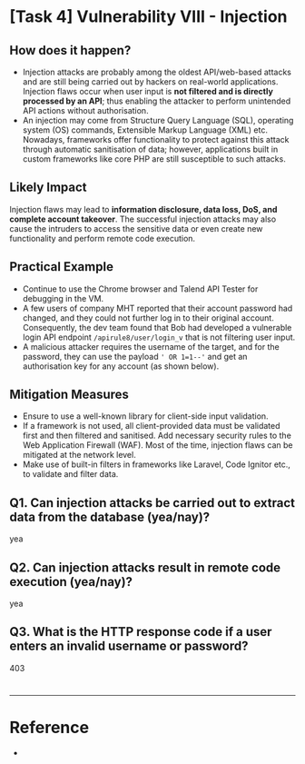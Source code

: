 # [Task 4] Vulnerability VIII - Injection
## How does it happen?
- Injection attacks are probably among the oldest API/web-based attacks and are still being carried out by hackers on real-world applications. Injection flaws occur when user input is **not filtered and is directly processed by an API**; thus enabling the attacker to perform unintended API actions without authorisation. 
- An injection may come from Structure Query Language (SQL), operating system (OS) commands, Extensible Markup Language (XML) etc. Nowadays, frameworks offer functionality to protect against this attack through automatic sanitisation of data; however, applications built in custom frameworks like core PHP are still susceptible to such attacks. 

## Likely Impact 
Injection flaws may lead to **information disclosure, data loss, DoS, and complete account takeover**. The successful injection attacks may also cause the intruders to access the sensitive data or even create new functionality and perform remote code execution. 

## Practical Example
- Continue to use the Chrome browser and Talend API Tester for debugging in the VM.
- A few users of company MHT reported that their account password had changed, and they could not further log in to their original account. Consequently, the dev team found that Bob had developed a vulnerable login API endpoint `/apirule8/user/login_v` that is not filtering user input.
- A malicious attacker requires the username of the target, and for the password, they can use the payload `' OR 1=1--'` and get an authorisation key for any account (as shown below).

## Mitigation Measures
- Ensure to use a well-known library for client-side input validation.
- If a framework is not used, all client-provided data must be validated first and then filtered and sanitised. 
Add necessary security rules to the Web Application Firewall (WAF). Most of the time, injection flaws can be mitigated at the network level.
- Make use of built-in filters in frameworks like Laravel, Code Ignitor etc., to validate and filter data. 

## Q1. Can injection attacks be carried out to extract data from the database (yea/nay)?
yea
## Q2. Can injection attacks result in remote code execution (yea/nay)?
yea
## Q3. What is the HTTP response code if a user enters an invalid username or password?
403

# 





---

# Reference
- [](https://tryhackme.com/r/room/owaspapisecuritytop10d0)